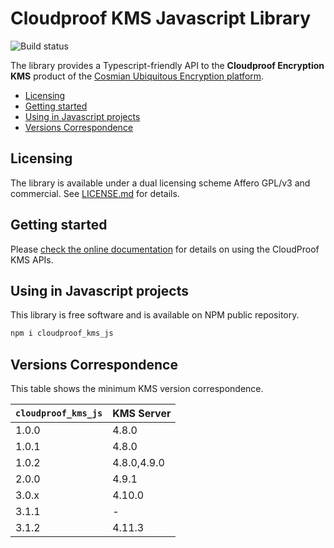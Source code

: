 # Cloudproof KMS Javascript Library

![Build status](https://github.com/Cosmian/cloudproof_js/actions/workflows/ci.yml/badge.svg?branch=main)

The library provides a Typescript-friendly API to the **Cloudproof Encryption KMS** product of the [Cosmian Ubiquitous Encryption platform](https://cosmian.com).

<!-- toc -->

- [Licensing](#licensing)
- [Getting started](#getting-started)
- [Using in Javascript projects](#using-in-javascript-projects)
- [Versions Correspondence](#versions-correspondence)

<!-- tocstop -->

## Licensing

The library is available under a dual licensing scheme Affero GPL/v3 and commercial. See [LICENSE.md](LICENSE.md) for details.

## Getting started

Please [check the online documentation](https://docs.cosmian.com/cosmian_key_management_system/) for details on using the CloudProof KMS APIs.

## Using in Javascript projects

This library is free software and is available on NPM public repository.

```bash
npm i cloudproof_kms_js
```

## Versions Correspondence

This table shows the minimum KMS version correspondence.

| `cloudproof_kms_js` | KMS Server  |
|---------------------|-------------|
| 1.0.0               | 4.8.0       |
| 1.0.1               | 4.8.0       |
| 1.0.2               | 4.8.0,4.9.0 |
| 2.0.0               | 4.9.1       |
| 3.0.x               | 4.10.0      |
| 3.1.1               | -           |
| 3.1.2               | 4.11.3      |

